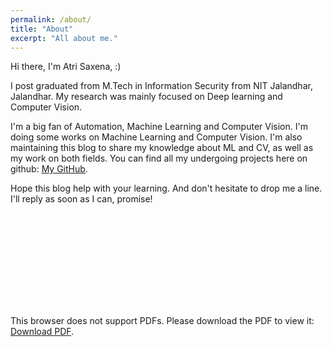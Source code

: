```yaml
---
permalink: /about/
title: "About"
excerpt: "All about me."
---
```


Hi there, I'm Atri Saxena, :)

I post graduated from M.Tech in Information Security from NIT Jalandhar, Jalandhar. My research was mainly focused on Deep learning and Computer Vision.

I'm a big fan of Automation, Machine Learning and Computer Vision. I'm doing some works on Machine Learning and Computer Vision. I'm also maintaining this blog to share my knowledge about ML and CV, as well as my work on both fields. You can find all my undergoing projects here on github: [My GitHub](https://github.com/atrisaxena).


Hope this blog help with your learning. And don't hesitate to drop me a line. I'll reply as soon as I can, promise!

<object data="https://github.com/AtriSaxena/atrisaxena.github.io/raw/master/assets/Resume/Atri_Saxena_Resume.pdf" type="application/pdf" width="700px" height="700px">
    <embed src="https://github.com/AtriSaxena/atrisaxena.github.io/raw/master/assets/Resume/Atri_Saxena_Resume.pdf">
        <p>This browser does not support PDFs. Please download the PDF to view it: <a href="https://github.com/AtriSaxena/atrisaxena.github.io/raw/master/assets/Resume/Atri_Saxena_Resume.pdf">Download PDF</a>.</p>
    </embed>
</object>
